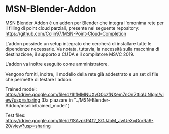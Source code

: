 # MSN-Blender-Addon

MSN Blender Addon è un addon per Blender che integra l'omonima rete per il filling di point cloud parziali, presente nel seguente repository: https://github.com/Colin97/MSN-Point-Cloud-Completion

L'addon possiede un setup integrato che cercherà di installare tutte le dipendenze necessarie.
Va notata, tuttavia, la necessità sulla macchina di destinazione, il supporto a CUDA e il compilatore MSVC 2019.

L'addon va inoltre eseguito come amministratore.

Vengono forniti, inoltre, il modello della rete già addestrato e un set di file che permette di testare l'addon.


Trained model: https://drive.google.com/file/d/1hfMMNUXyO0czfNXem7nOn2ttiqUINlgm/view?usp=sharing
(Da piazzare in "../MSN-Blender-Addon/msnlib/trained_model")

Test files: https://drive.google.com/file/d/1SAvpkR4f2_SGJJbM_JwUeXqGorRa9-20/view?usp=sharing

